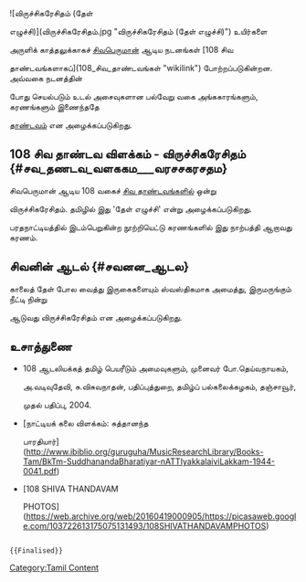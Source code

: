 ![விருச்சிகரேசிதம் (தேள்
எழுச்சி)](விருச்சிகரேசிதம்.jpg "விருச்சிகரேசிதம் (தேள் எழுச்சி)") உயிர்களை
அருளிக் காத்தலுக்காகச் [சிவபெருமான்](சிவன் "wikilink") ஆடிய நடனங்கள் [108 சிவ
தாண்டவங்களாகப்](108_சிவ_தாண்டவங்கள் "wikilink") போற்றப்படுகின்றன. அவ்வகை நடனத்தின்
போது செயல்படும் உடல் அசைவுகளான பல்வேறு வகை அங்ககாரங்களும், கரணங்களும் இணைந்ததே
[தாண்டவம்](தாண்டவம்,_லாஸ்யம் "wikilink") என அழைக்கப்படுகிறது.

## 108 சிவ தாண்டவ விளக்கம் - விருச்சிகரேசிதம் {#சவ_தணடவ_வளககம___வரசசகரசதம}

சிவபெருமான் ஆடிய 108 வகைச் [சிவ தாண்டவங்களில்](சிவ_தாண்டவங்கள் "wikilink") ஒன்று
விருச்சிகரேசிதம். தமிழில் இது \'தேள் எழுச்சி\' என்று அழைக்கப்படுகிறது.
பரதநாட்டியத்தில் இடம்பெறுகின்ற நூற்றியெட்டு கரணங்களில் இது நாற்பத்தி ஆறாவது கரணம்.

## சிவனின் ஆடல் {#சவனன_ஆடல}

காலைத் தேள் போல வைத்து இருகைகளையும் ஸ்வஸ்திகமாக அமைத்து, இருமருங்கும் நீட்டி நின்று
ஆடுவது விருச்சிகரேசிதம் என அழைக்கப்படுகிறது.

## உசாத்துணை

-   108 ஆடலியக்கத் தமிழ் பெயரீடும் அமைவுகளும், முனைவர் போ.தெய்வநாயகம்,
    அ.வடிவுதேவி, சு.விசுவநாதன், பதிப்புத்துறை, தமிழ்ப் பல்கலைக்கழகம், தஞ்சாவூர்,
    முதல் பதிப்பு, 2004.
-   [நாட்டியக் கலை விளக்கம்: சுத்தானந்த
    பாரதியார்](http://www.ibiblio.org/guruguha/MusicResearchLibrary/Books-Tam/BkTm-SuddhanandaBharatiyar-nATTIyakkalaiviLakkam-1944-0041.pdf)
-   [108 SHIVA THANDAVAM
    PHOTOS](https://web.archive.org/web/20160419000905/https://picasaweb.google.com/103722613175075131493/108SHIVATHANDAVAMPHOTOS)

```{=mediawiki}
{{Finalised}}
```
[Category:Tamil Content](Category:Tamil_Content "wikilink")
